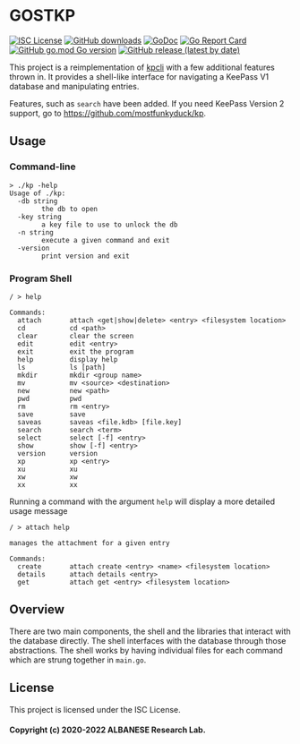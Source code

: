 # GOSTKP
[![ISC License](http://img.shields.io/badge/license-ISC-blue.svg)](https://github.com/pedroalbanese/gostkp/blob/master/LICENSE.md) 
[![GitHub downloads](https://img.shields.io/github/downloads/pedroalbanese/gostkp/total.svg?logo=github&logoColor=white)](https://github.com/pedroalbanese/gostkp/releases)
[![GoDoc](https://godoc.org/github.com/pedroalbanese/gostkp?status.png)](http://godoc.org/github.com/pedroalbanese/gostkp)
[![Go Report Card](https://goreportcard.com/badge/github.com/pedroalbanese/gostkp)](https://goreportcard.com/report/github.com/pedroalbanese/gostkp)
[![GitHub go.mod Go version](https://img.shields.io/github/go-mod/go-version/pedroalbanese/gostkp)](https://golang.org)
[![GitHub release (latest by date)](https://img.shields.io/github/v/release/pedroalbanese/gostkp)](https://github.com/pedroalbanese/gostkp/releases)

This project is a reimplementation of [kpcli](http://kpcli.sourceforge.net/) with a few additional features thrown in. It provides a shell-like interface for navigating a KeePass V1 database and manipulating entries. 

Features, such as `search` have been added. If you need KeePass Version 2 support, go to https://github.com/mostfunkyduck/kp.
## Usage

### Command-line
```
> ./kp -help
Usage of ./kp:
  -db string
        the db to open
  -key string
        a key file to use to unlock the db
  -n string
        execute a given command and exit
  -version
        print version and exit
```

### Program Shell
```
/ > help

Commands:
  attach       attach <get|show|delete> <entry> <filesystem location>
  cd           cd <path>
  clear        clear the screen
  edit         edit <entry>
  exit         exit the program
  help         display help
  ls           ls [path]
  mkdir        mkdir <group name>
  mv           mv <source> <destination>
  new          new <path>
  pwd          pwd
  rm           rm <entry>
  save         save
  saveas       saveas <file.kdb> [file.key]
  search       search <term>
  select       select [-f] <entry>
  show         show [-f] <entry>
  version      version
  xp           xp <entry>
  xu           xu
  xw           xw
  xx           xx
```
Running a command with the argument `help` will display a more detailed usage message
```
/ > attach help

manages the attachment for a given entry

Commands:
  create       attach create <entry> <name> <filesystem location>
  details      attach details <entry>
  get          attach get <entry> <filesystem location>
```

## Overview
There are two main components, the shell and the libraries that interact with the database directly.  The shell interfaces with the database through those abstractions.  The shell works by having individual files for each command which are strung together in `main.go`.

## License

This project is licensed under the ISC License.
#### Copyright (c) 2020-2022 ALBANESE Research Lab.
